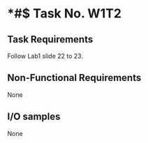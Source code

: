 # *#$ Task No. W1T2

## Task Requirements
Follow Lab1 slide 22 to 23.

## Non-Functional Requirements

None

## I/O samples

None
